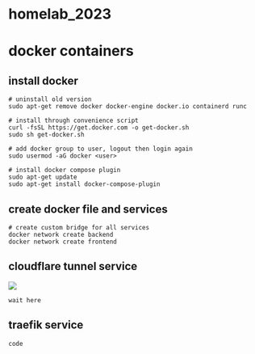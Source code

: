# **homelab_2023**
# docker containers

## install docker
```
# uninstall old version
sudo apt-get remove docker docker-engine docker.io containerd runc

# install through convenience script
curl -fsSL https://get.docker.com -o get-docker.sh
sudo sh get-docker.sh

# add docker group to user, logout then login again
sudo usermod -aG docker <user>

# install docker compose plugin
sudo apt-get update
sudo apt-get install docker-compose-plugin
```

## create docker file and services
```
# create custom bridge for all services
docker network create backend
docker network create frontend
```

## cloudflare tunnel service
![](https://file.notion.so/f/s/70d85704-c12b-4f62-9a50-5f6ddae52c8d/Untitled.png?id=415b738a-6f25-4652-9543-44e0ffaad40a&table=block&spaceId=614b6291-41d9-4f52-9e1e-cea413e4f8c1&expirationTimestamp=1682394195859&signature=XXlcyVS9Ph3tlY3_nlTX4Iw50MXFJ4oncYpbrkCfRB8&downloadName=Untitled.png)
```
wait here
```

## traefik service

```
code
```
